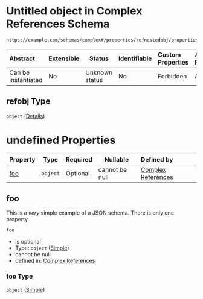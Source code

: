 # Untitled object in Complex References Schema

```txt
https://example.com/schemas/complex#/properties/refnestedobj/properties/refobj
```




| Abstract            | Extensible | Status         | Identifiable | Custom Properties | Additional Properties | Access Restrictions | Defined In                                                                               |
| :------------------ | ---------- | -------------- | ------------ | :---------------- | --------------------- | ------------------- | ---------------------------------------------------------------------------------------- |
| Can be instantiated | No         | Unknown status | No           | Forbidden         | Allowed               | none                | [complex.schema.json\*](../generated-schemas/complex.schema.json "open original schema") |

## refobj Type

`object` ([Details](complex-properties-refnestedobj-properties-refobj.md))

# undefined Properties

| Property    | Type     | Required | Nullable       | Defined by                                                                                                                          |
| :---------- | -------- | -------- | -------------- | :---------------------------------------------------------------------------------------------------------------------------------- |
| [foo](#foo) | `object` | Optional | cannot be null | [Complex References](simple.md "https&#x3A;//example.com/schemas/simple#/properties/refnestedobj/properties/refobj/properties/foo") |

## foo

This is a _very_ simple example of a JSON schema. There is only one property.


`foo`

-   is optional
-   Type: `object` ([Simple](simple.md))
-   cannot be null
-   defined in: [Complex References](simple.md "https&#x3A;//example.com/schemas/simple#/properties/refnestedobj/properties/refobj/properties/foo")

### foo Type

`object` ([Simple](simple.md))
